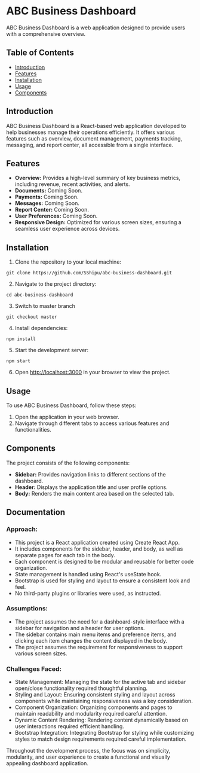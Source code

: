 # ABC Business Dashboard

ABC Business Dashboard is a web application designed to provide users with a comprehensive overview.

## Table of Contents

- [Introduction](#introduction)
- [Features](#features)
- [Installation](#installation)
- [Usage](#usage)
- [Components](#components)

## Introduction

ABC Business Dashboard is a React-based web application developed to help businesses manage their operations efficiently. It offers various features such as overview, document management, payments tracking, messaging, and report center, all accessible from a single interface.

## Features

- **Overview:** Provides a high-level summary of key business metrics, including revenue, recent activities, and alerts.
- **Documents:** Coming Soon.
- **Payments:** Coming Soon.
- **Messages:** Coming Soon.
- **Report Center:** Coming Soon.
- **User Preferences:** Coming Soon.
- **Responsive Design:** Optimized for various screen sizes, ensuring a seamless user experience across devices.

## Installation

1. Clone the repository to your local machine:

`git clone https://github.com/SShipu/abc-business-dashboard.git`

2. Navigate to the project directory:

`cd abc-business-dashboard`

3. Switch to master branch

`git checkout master`

4. Install dependencies:

`npm install`

5. Start the development server:

`npm start`

6. Open [http://localhost:3000](http://localhost:3000) in your browser to view the project.

## Usage

To use ABC Business Dashboard, follow these steps:

1. Open the application in your web browser.
3. Navigate through different tabs to access various features and functionalities.

## Components

The project consists of the following components:

- **Sidebar:** Provides navigation links to different sections of the dashboard.
- **Header:** Displays the application title and user profile options.
- **Body:** Renders the main content area based on the selected tab.

## Documentation

### Approach:

- This project is a React application created using Create React App.
- It includes components for the sidebar, header, and body, as well as separate pages for each tab in the body.
- Each component is designed to be modular and reusable for better code organization.
- State management is handled using React's useState hook.
- Bootstrap is used for styling and layout to ensure a consistent look and feel.
- No third-party plugins or libraries were used, as instructed.

### Assumptions:

- The project assumes the need for a dashboard-style interface with a sidebar for navigation and a header for user options.
- The sidebar contains main menu items and preference items, and clicking each item changes the content displayed in the body.
- The project assumes the requirement for responsiveness to support various screen sizes.

### Challenges Faced:

- State Management: Managing the state for the active tab and sidebar open/close functionality required thoughtful planning.
- Styling and Layout: Ensuring consistent styling and layout across components while maintaining responsiveness was a key consideration.
- Component Organization: Organizing components and pages to maintain readability and modularity required careful attention.
- Dynamic Content Rendering: Rendering content dynamically based on user interactions required efficient handling.
- Bootstrap Integration: Integrating Bootstrap for styling while customizing styles to match design requirements required careful implementation.

Throughout the development process, the focus was on simplicity, modularity, and user experience to create a functional and visually appealing dashboard application.
